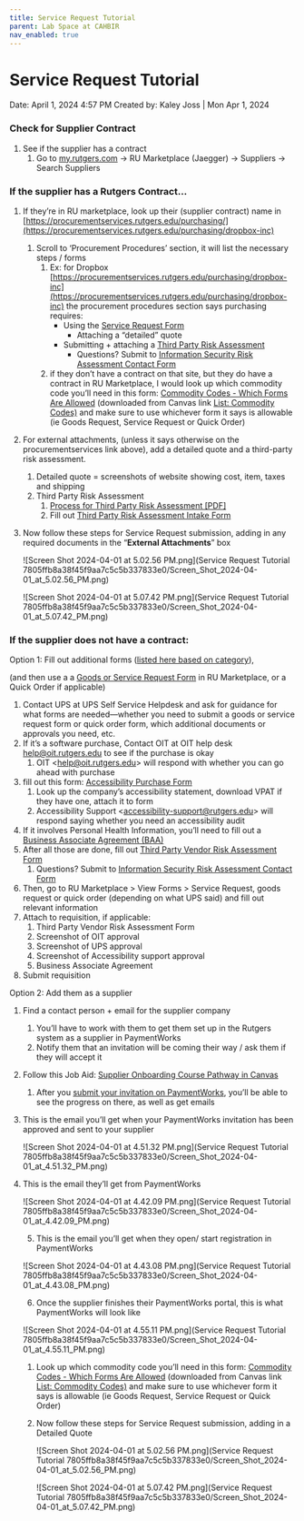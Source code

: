 ```yaml
---
title: Service Request Tutorial
parent: Lab Space at CAHBIR
nav_enabled: true 
---
```


# Service Request Tutorial
Date: April 1, 2024 4:57 PM
Created by: Kaley Joss | Mon Apr 1, 2024


### Check for Supplier Contract

1. See if the supplier has a contract
    1. Go to [my.rutgers.com](http://my.rutgers.com) → RU Marketplace (Jaegger) → Suppliers → Search Suppliers
    

### If the supplier has a Rutgers Contract…

1. If they’re in RU marketplace, look up their (supplier contract) name in [https://procurementservices.rutgers.edu/purchasing/](https://procurementservices.rutgers.edu/purchasing/dropbox-inc)
    1. Scroll to ‘Procurement Procedures’ section, it will list the necessary steps / forms
        1. Ex: for Dropbox [https://procurementservices.rutgers.edu/purchasing/dropbox-inc](https://procurementservices.rutgers.edu/purchasing/dropbox-inc) the procurement procedures section says purchasing requires:
            - Using the [Service Request Form](https://solutions.sciquest.com/apps/Router/SAMLAuth/Rutgers)
                - Attaching a “detailed” quote
            - Submitting + attaching a [Third Party Risk Assessment](https://rusecure.rutgers.edu/third-party-security-review-process)
                - Questions? Submit to [Information Security Risk Assessment Contact Form](https://it.rutgers.edu/information-security/contact-risk-assurance/)
        2. if they don’t have a contract on that site, but they do have a contract in RU Marketplace, I would look up which commodity code you’ll need in this form: [Commodity Codes - Which Forms Are Allowed](https://rutgers.box.com/s/4hdapczpt2l3wklkauijaultrvw9q9zf) (downloaded from Canvas link [List: Commodity Codes)](https://rutgers.instructure.com/courses/561/pages/list-commodity-codes-with-corresponding-forms?module_item_id=6208614) and make sure to use whichever form it says is allowable (ie Goods Request, Service Request or Quick Order)
2. For external attachments, (unless it says otherwise on the procurementservices link above), add a detailed quote and a third-party risk assessment.
    1. Detailed quote = screenshots of website showing cost, item, taxes and shipping
    2. Third Party Risk Assessment
        1. [Process for Third Party Risk Assessment [PDF]](https://rutgers.box.com/s/g1c6zgfegaiagp71wd7m6dsm1zt6wivs)
        2. Fill out [Third Party Risk Assessment Intake Form](https://forms.office.com/Pages/ResponsePage.aspx?id=IystuTVNcEST_2mspmMv_vNV1GTfz6VMtu11uPaiSw5UNjE5SERERlNaSFBMNkE2MjNWQlRKWlBJVSQlQCN0PWcu)
3. Now follow these steps  for Service Request submission, adding in any required documents in the “**External Attachments**” box
    
    ![Screen Shot 2024-04-01 at 5.02.56 PM.png](Service Request Tutorial 7805ffb8a38f45f9aa7c5c5b337833e0/Screen_Shot_2024-04-01_at_5.02.56_PM.png)
    
    ![Screen Shot 2024-04-01 at 5.07.42 PM.png](Service Request Tutorial 7805ffb8a38f45f9aa7c5c5b337833e0/Screen_Shot_2024-04-01_at_5.07.42_PM.png)
    

### If the supplier does not have a contract:

Option 1: Fill out additional forms ([listed here based on category](https://procurementservices.rutgers.edu/purchasing/non-contracted-suppliers)), 

(and then use a a [Goods or Service Request Form](https://solutions.sciquest.com/apps/Router/SAMLAuth/Rutgers) in RU Marketplace, or a Quick Order if applicable)

1. Contact UPS at UPS Self Service Helpdesk and ask for guidance for what forms are needed—whether you need to submit a goods or service request form or quick order form, which additional documents or approvals you need, etc.
2. If it’s a software purchase, Contact OIT at OIT help desk [help@oit.rutgers.edu](mailto:help@oit.rutgers.edu) to see if the purchase is okay
    1. OIT <[help@oit.rutgers.edu](mailto:help@oit.rutgers.edu)> will respond with whether you can go ahead with purchase
3.  fill out this form: [Accessibility Purchase Form](https://forms.office.com/Pages/ResponsePage.aspx?id=IystuTVNcEST_2mspmMv_qSd-yezokxOv-1SsQuQ30VUOVRNU05SQUNHWTk2Nk5JVlVMRElNT01NTyQlQCN0PWcu)
    1. Look up the company’s accessibility statement, download VPAT if they have one, attach it to form
    2. Accessibility Support <[accessibility-support@rutgers.edu](mailto:accessibility-support@rutgers.edu)> will respond saying whether you need an accessibility audit
4. If it involves Personal Health Information, you’ll need to fill out a [Business Associate Agreement (BAA)](https://uec.rutgers.edu/forms/)
5. After all those are done, fill out [Third Party Vendor Risk Assessment Form](https://forms.office.com/Pages/ResponsePage.aspx?id=IystuTVNcEST_2mspmMv_vNV1GTfz6VMtu11uPaiSw5UNjE5SERERlNaSFBMNkE2MjNWQlRKWlBJVSQlQCN0PWcu)
    1. Questions? Submit to [Information Security Risk Assessment Contact Form](https://it.rutgers.edu/information-security/contact-risk-assurance/) 
6. Then, go to RU Marketplace > View Forms > Service Request, goods request or quick order (depending on what UPS said) and fill out relevant information 
7. Attach to requisition, if applicable:
    1. Third Party Vendor Risk Assessment Form
    2. Screenshot of OIT approval
    3. Screenshot of UPS approval
    4. Screenshot of Accessibility support approval
    5. Business Associate Agreement
8. Submit requisition

Option 2: Add them as a supplier

1. Find a contact person + email for the supplier company
    1. You’ll have to work with them to get them set up in the Rutgers system as a supplier in PaymentWorks
    2. Notify them that an invitation will be coming their way / ask them if they will accept it
2. Follow this Job Aid: [Supplier Onboarding Course Pathway in Canvas](https://rutgers.instructure.com/courses/31949/pages/job-aid-inviting-a-new-supplier-and-checking-onboarding-status?module_item_id=6484653) 
    1. After you [submit your invitation on PaymentWorks](https://www.paymentworks.com/app), you’ll be able to see the progress on there, as well as get emails
3. This is the email you’ll get when your PaymentWorks invitation has been approved and sent to your supplier
    
    ![Screen Shot 2024-04-01 at 4.51.32 PM.png](Service Request Tutorial 7805ffb8a38f45f9aa7c5c5b337833e0/Screen_Shot_2024-04-01_at_4.51.32_PM.png)
    
4. This is the email they’ll get from PaymentWorks
    
    ![Screen Shot 2024-04-01 at 4.42.09 PM.png](Service Request Tutorial 7805ffb8a38f45f9aa7c5c5b337833e0/Screen_Shot_2024-04-01_at_4.42.09_PM.png)
    
    5. This is the email you’ll get when they open/ start registration in PaymentWorks
    
    ![Screen Shot 2024-04-01 at 4.43.08 PM.png](Service Request Tutorial 7805ffb8a38f45f9aa7c5c5b337833e0/Screen_Shot_2024-04-01_at_4.43.08_PM.png)
    
    6. Once the supplier finishes their PaymentWorks portal, this is what PaymentWorks will look like
    
    ![Screen Shot 2024-04-01 at 4.55.11 PM.png](Service Request Tutorial 7805ffb8a38f45f9aa7c5c5b337833e0/Screen_Shot_2024-04-01_at_4.55.11_PM.png)
    
    1.  Look up which commodity code you’ll need in this form: [Commodity Codes - Which Forms Are Allowed](https://rutgers.box.com/s/4hdapczpt2l3wklkauijaultrvw9q9zf) (downloaded from Canvas link [List: Commodity Codes)](https://rutgers.instructure.com/courses/561/pages/list-commodity-codes-with-corresponding-forms?module_item_id=6208614) and make sure to use whichever form it says is allowable (ie Goods Request, Service Request or Quick Order)
    2. Now follow these steps  for Service Request submission, adding in a Detailed Quote 
        
        ![Screen Shot 2024-04-01 at 5.02.56 PM.png](Service Request Tutorial 7805ffb8a38f45f9aa7c5c5b337833e0/Screen_Shot_2024-04-01_at_5.02.56_PM.png)
        
        ![Screen Shot 2024-04-01 at 5.07.42 PM.png](Service Request Tutorial 7805ffb8a38f45f9aa7c5c5b337833e0/Screen_Shot_2024-04-01_at_5.07.42_PM.png)
